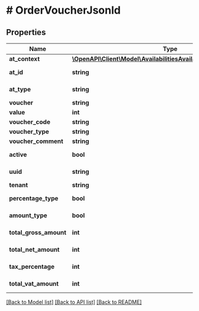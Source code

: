 # # OrderVoucherJsonld

## Properties

Name | Type | Description | Notes
------------ | ------------- | ------------- | -------------
**at_context** | [**\OpenAPI\Client\Model\AvailabilitiesAvailableDayDtoJsonldContext**](AvailabilitiesAvailableDayDtoJsonldContext.md) |  | [optional]
**at_id** | **string** |  | [optional] [readonly]
**at_type** | **string** |  | [optional] [readonly]
**voucher** | **string** |  | [optional]
**value** | **int** |  | [optional]
**voucher_code** | **string** |  | [optional]
**voucher_type** | **string** |  | [optional]
**voucher_comment** | **string** |  | [optional]
**active** | **bool** |  | [optional] [readonly]
**uuid** | **string** |  | [optional] [readonly]
**tenant** | **string** |  | [optional]
**percentage_type** | **bool** |  | [optional] [readonly]
**amount_type** | **bool** |  | [optional] [readonly]
**total_gross_amount** | **int** |  | [optional] [readonly]
**total_net_amount** | **int** |  | [optional] [readonly]
**tax_percentage** | **int** |  | [optional] [readonly]
**total_vat_amount** | **int** |  | [optional] [readonly]

[[Back to Model list]](../../README.md#models) [[Back to API list]](../../README.md#endpoints) [[Back to README]](../../README.md)

